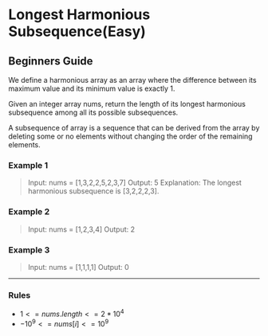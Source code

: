 # Longest Harmonious Subsequence(Easy)

## Beginners Guide

We define a harmonious array as an array where the difference between its maximum value and its minimum value is exactly 1.

Given an integer array nums, return the length of its longest harmonious subsequence among all its possible subsequences.

A subsequence of array is a sequence that can be derived from the array by deleting some or no elements without changing the order of the remaining elements.

### Example 1

> Input: nums = [1,3,2,2,5,2,3,7]
Output: 5
Explanation: The longest harmonious subsequence is [3,2,2,2,3].

### Example 2

> Input: nums = [1,2,3,4]
Output: 2

### Example 3

> Input: nums = [1,1,1,1]
Output: 0

---

### Rules

* $1 <= nums.length <= 2 * 10^4$
* $-10^9 <= nums[i] <= 10^9$
